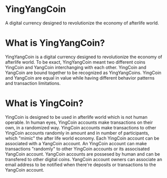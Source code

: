 YingYangCoin
===
A digital currency designed to revolutionize the economy of afterlife world.

# What is YingYangCoin?
YingYangCoin is a digital currency designed to revolutionize the economy of afterlife world. To be exact, YingYangCoin meant two different coins YingCoin and YangCoin interchanging with each other. YingCoin and YangCoin are bound together to be recognized as YingYangCoins. YingCoin and YangCoin are equal in value while having different behavior patterns and transaction limitations. 

# What is YingCoin?
YingCoin is designed to be used in afterlife world which is not human operable. In human eyes, YingCoin accounts make transactions on their own, in a randomized way. YingCoin accounts make transactions to other YingCoin accounts randomly in amount and in number of participants, which "mimic" the after life world economy. Each YingCoin account can be associated with a YangCoin account. An YingCoin account can make transactions "randomly" to other YingCoin accounts or its associsated YangCoin account. YangCoin accounts are possesed by human and can be transfered to other digital coins. YangCoin account owners can associate an email address to be notified when there're deposits or transactions to the YangCoin account.
